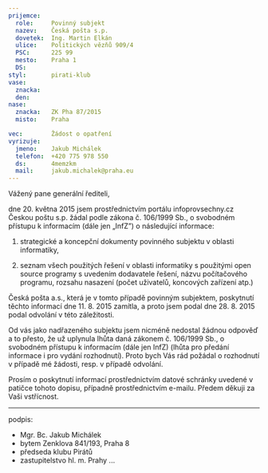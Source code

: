 ```yaml
---
prijemce: 
  role:     Povinný subjekt
  nazev:    Česká pošta s.p.
  dovetek:  Ing. Martin Elkán
  ulice:    Politických vězňů 909/4
  PSC:      225 99
  mesto:    Praha 1
  DS:       
styl:       pirati-klub
vase:
  znacka:  
  den:      
nase:
  znacka:   ZK Pha 87/2015
  misto:    Praha

vec:        Žádost o opatření
vyrizuje:   
  jmeno:    Jakub Michálek
  telefon:  +420 775 978 550
  ds:       4memzkm
  mail:     jakub.michalek@praha.eu
---
```


Vážený pane generální řediteli,

dne 20. května 2015 jsem prostřednictvím portálu infoprovsechny.cz Českou poštu s.p. žádal podle zákona č. 106/1999 Sb., o svobodném přístupu k informacím (dále jen „InfZ”) o následující informace:

1. strategické a koncepční dokumenty povinného subjektu v oblasti informatiky,

2. seznam všech použitých řešení v oblasti informatiky s použitými open source programy s uvedením dodavatele řešení, názvu
počítačového programu, rozsahu nasazení (počet uživatelů, koncových zařízení atp.)

Česká pošta a.s., která je v tomto případě povinným subjektem, poskytnutí těchto informací dne 11. 8. 2015 zamítla, a proto jsem podal dne 28. 8. 2015 podal odvolání v této záležitosti. 

Od vás jako nadřazeného subjektu jsem nicméně nedostal žádnou odpověď a to přesto, že už uplynula lhůta daná zákonem č. 106/1999 Sb., o svobodném přístupu k informacím (dále jen InfZ) (lhůta pro předání informace i pro vydání rozhodnutí). Proto bych Vás rád požádal o rozhodnutí v případě mé žádosti, resp. v případě odvolání. 

Prosím o poskytnutí informací prostřednictvím datové schránky uvedené v patičce tohoto dopisu, případně prostřednictvím e-mailu. Předem děkuji za Vaši vstřícnost.

---
podpis: 
  - Mgr. Bc. Jakub Michálek
  - bytem Zenklova 841/193, Praha 8
  - předseda klubu Pirátů
  - zastupitelstvo hl. m. Prahy
...
